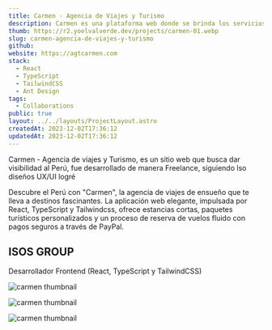 ```yaml
---
title: Carmen - Agencia de Viajes y Turismo
description: Carmen es una plataforma web donde se brinda los servicios de paquetes turísticos
thumb: https://r2.yoelvalverde.dev/projects/carmen-01.webp
slug: carmen-agencia-de-viajes-y-turismo
github:
website: https://agtcarmen.com
stack:
  - React
  - TypeScript
  - TailwindCSS
  - Ant Design
tags:
  - Collaborations
public: true
layout: ../../layouts/ProjectLayout.astro
createdAt: 2023-12-02T17:36:12
updatedAt: 2023-12-02T17:36:12
---
```


Carmen - Agencia de viajes y Turismo, es un sitio web que busca dar visibilidad al Perú, fue desarrollado de manera Freelance, siguiendo lso diseños UX/UI logré

Descubre el Perú con "Carmen", la agencia de viajes de ensueño que te lleva a destinos fascinantes. La aplicación web elegante, impulsada por React, TypeScript y Tailwindcss, ofrece estancias cortas, paquetes turísticos personalizados y un proceso de reserva de vuelos fluido con pagos seguros a través de PayPal.

## ISOS GROUP
Desarrollador Frontend (React, TypeScript y TailwindCSS)

![carmen thumbnail](https://r2.yoelvalverde.dev/projects/carmen-02.webp)

![carmen thumbnail](https://r2.yoelvalverde.dev/projects/carmen-03.webp)

![carmen thumbnail](https://r2.yoelvalverde.dev/projects/carmen-04.webp)
